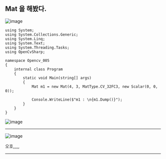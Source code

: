 ## Mat 을 해봤다.
![image](https://github.com/user-attachments/assets/4010cbc6-04d1-448b-aa5a-a5740cc171d2)
```
using System;
using System.Collections.Generic;
using System.Linq;
using System.Text;
using System.Threading.Tasks;
using OpenCvSharp;

namespace Opencv_005
{
	internal class Program
	{
		static void Main(string[] args)
		{
			Mat m1 = new Mat(4, 3, MatType.CV_32FC3, new Scalar(0, 0, 0));

			Console.WriteLine($"m1 : \n{m1.Dump()}");
		}
	}
}
```



![image](https://github.com/user-attachments/assets/313f1452-fe1b-4f2c-a76b-1e4b27d88b82)
***
![image](https://github.com/user-attachments/assets/fa2656d1-20ca-41f8-a31b-5a0a14e67aac)



오호,,,,,
***
